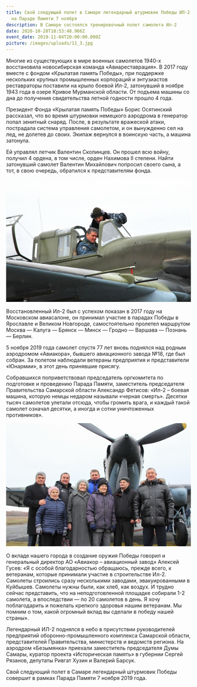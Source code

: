 ```yaml
---
title: Свой следующий полет в Самаре легендарный штурмовик Победы ИЛ-2 совершит
  на Параде Памяти 7 ноября
description: В Самаре состоялся тренировочный полет самолета Ил-2
date: 2020-10-28T18:53:48.966Z
event_date: 2019-11-04T20:00:00.000Z
picture: /images/uploads/11_3.jpg
---
```

Многие из существующих в мире военных самолетов 1940-х восстановила новосибирская команда «Авиареставрация». В 2017 году вместе с фондом «Крылатая память Победы», при поддержке нескольких крупных промышленных корпораций и энтузиастов реставраторы поставили на крыло боевой Ил-2, затонувший в ноябре 1943 года в озере Кривое Мурманской области. От подъема машины со дна до получения свидетельства летной годности прошло 4 года.

Президент Фонда «Крылатая память Победы» Борис Осятинский рассказал, что во время штурмовки немецкого аэродрома в генератор попал зенитный снаряд. После, в результате вражеской атаки, пострадала система управления самолетом, и он вынужденно сел на лед, не долетев до своих. Экипаж вернулся в воинскую часть, а машина затонула.

Ей управлял летчик Валентин Скопинцев. Он прошел всю войну, получил 4 ордена, в том числе, орден Нахимова II степени. Найти затонувший самолет Валентин Михайлович попросил своего сына, а тот, в свою очередь, обратился к представителям фонда.

![](/images/uploads/11_1.jpg)

Восстановленный Ил-2 был с успехом показан в 2017 году на Московском авиасалоне, он принимал участие в парадах Победы в Ярославле и Великом Новгороде, самостоятельно пролетел маршрутом Москва — Калуга — Брянск — Минск — Гродно — Варшава — Познань — Берлин.

5 ноября 2019 года самолет спустя 77 лет вновь поднялся над родным аэродромом «Авиакора», бывшего авиационного завода №18, где был собран. За полетом наблюдали ветераны предприятия и представители «Юнармии», в этот день принявшие присягу. 

Собравшихся поприветствовал председатель оргкомитета по подготовке и проведению Парада Памяти, заместитель председателя Правительства Самарской области Александр Фетисов: «Ил-2 – боевая машина, которую немцы недаром называли «черная смерть». Десятки тысяч самолетов улетали отсюда, чтобы громить врага, и каждый такой самолет означал десятки, а иногда и сотни уничтоженных противников».

![](/images/uploads/11_2.jpg)

О вкладе нашего города в создание оружия Победы говорил и генеральный директор АО «Авиакор – авиационный завод» Алексей Гусев: «Я с особой благодарностью обращаюсь, прежде всего, к ветеранам, которые принимали участие в строительстве Ил-2. Самолеты строились сразу несколькими заводами, эвакуированными в Куйбышев. Самолеты нужны были, как хлеб, как воздух. И трудно сейчас представить, что на неподготовленной площадке собирали 1-2 самолета, а впоследствии — по 20 самолетов в день. Я хочу поблагодарить и пожелать крепкого здоровья нашим ветеранам. Мы помним о том, какой огромный вклад вы сделали в победу нашей страны».

Легендарный ИЛ-2 поднялся в небо в присутствии руководителей предприятий оборонно-промышленного комплекса Самарской области, представителей Правительства, министерств и ведомств региона. На аэродром «Безымянка» приехали заместитель председателя Думы Самары, куратор проекта «Историческая память» в губернии Сергей Рязанов, депутаты Ривгат Хузин и Валерий Барсук.

Свой следующий полет в Самаре легендарный штурмовик Победы совершит в рамках Парада Памяти 7 ноября 2019 года.